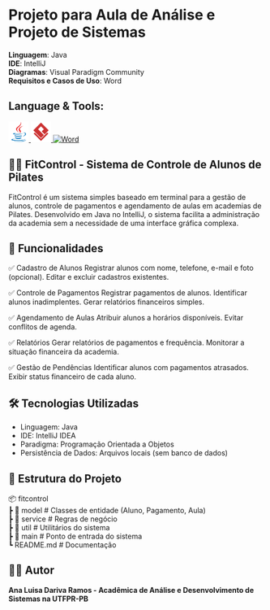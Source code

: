 # Projeto para Aula de Análise e Projeto de Sistemas

**Linguagem**: Java  
**IDE**: IntelliJ  
**Diagramas**: Visual Paradigm Community  
**Requisitos e Casos de Uso**: Word

<h2 align="left"> Language & Tools: </h2>
<p align="left">
    <!-- Java -->
    <a href="https://www.java.com" target="_blank" rel="noreferrer">
        <img src="https://raw.githubusercontent.com/devicons/devicon/master/icons/java/java-original.svg" alt="Java" width="40" height="40"/>
    </a>
    <!-- Visual Paradigm (Imagem alternativa) -->
   <a href="https://www.visual-paradigm.com" target="_blank" rel="noreferrer">
    <img src="https://github.com/AnaDariva/Projeto-Requisitos/blob/main/assets.png?raw=true" 
         alt="Visual Paradigm" width="40" height="40"/>
</a>
    <!-- Microsoft Word -->
    <a href="https://www.microsoft.com/microsoft-365/word" target="_blank" rel="noreferrer">
        <img src="https://upload.wikimedia.org/wikipedia/commons/8/8d/Microsoft_Word_2013-2019_logo.svg" alt="Word" width="40" height="40"/>
    </a>
</p>

## 🏋️‍♂️ FitControl - Sistema de Controle de Alunos de Pilates
FitControl é um sistema simples baseado em terminal para a gestão de alunos, controle de pagamentos e agendamento de aulas em academias de Pilates. Desenvolvido em Java no IntelliJ, o sistema facilita a administração da academia sem a necessidade de uma interface gráfica complexa.

## 📌 Funcionalidades
✅ Cadastro de Alunos
Registrar alunos com nome, telefone, e-mail e foto (opcional).
Editar e excluir cadastros existentes.  

✅ Controle de Pagamentos
Registrar pagamentos de alunos.
Identificar alunos inadimplentes.
Gerar relatórios financeiros simples.

✅ Agendamento de Aulas
Atribuir alunos a horários disponíveis.
Evitar conflitos de agenda.

✅ Relatórios
Gerar relatórios de pagamentos e frequência.
Monitorar a situação financeira da academia.

✅ Gestão de Pendências
Identificar alunos com pagamentos atrasados.
Exibir status financeiro de cada aluno.

## 🛠️ Tecnologias Utilizadas
- Linguagem: Java
- IDE: IntelliJ IDEA
- Paradigma: Programação Orientada a Objetos
- Persistência de Dados: Arquivos locais (sem banco de dados)

## 📂 Estrutura do Projeto
📦 fitcontrol  
 ┣ 📂 model            # Classes de entidade (Aluno, Pagamento, Aula)  
 ┣ 📂 service          # Regras de negócio  
 ┣ 📂 util            # Utilitários do sistema  
 ┣ 📂 main            # Ponto de entrada do sistema  
 ┗ README.md          # Documentação  

## 👩‍💻 Autor
**Ana Luisa Dariva Ramos - Acadêmica de Análise e Desenvolvimento de Sistemas na UTFPR-PB**
